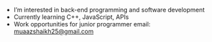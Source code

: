 -  I’m interested in back-end programming and software development
- Currently learning C++, JavaScript, APIs
- Work opportunities for junior programmer email: muaazshaikh25@gmail.com

<!---
bologolob/bologolob is a ✨ special ✨ repository because its `README.md` (this file) appears on your GitHub profile.
You can click the Preview link to take a look at your changes.
--->
